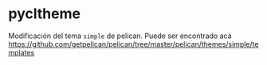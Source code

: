 # pycltheme

Modificación del tema `simple` de pelican.
Puede ser encontrado acá
https://github.com/getpelican/pelican/tree/master/pelican/themes/simple/templates
